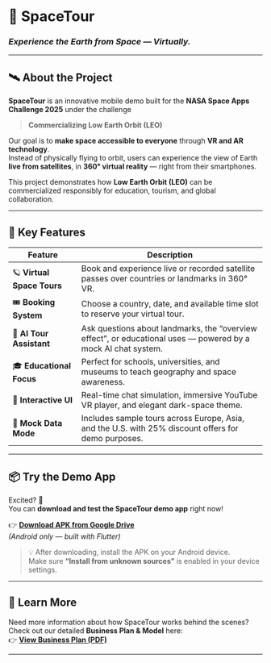 # 🚀 SpaceTour

### *Experience the Earth from Space — Virtually.*

---

## 🛰️ About the Project
**SpaceTour** is an innovative mobile demo built for the **NASA Space Apps Challenge 2025** under the challenge
> **Commercializing Low Earth Orbit (LEO)**

Our goal is to **make space accessible to everyone** through **VR and AR technology**.  
Instead of physically flying to orbit, users can experience the view of Earth **live from satellites**, in **360° virtual reality** — right from their smartphones.

This project demonstrates how **Low Earth Orbit (LEO)** can be commercialized responsibly for education, tourism, and global collaboration.

---

## 🌌 Key Features
| Feature | Description |
|----------|--------------|
| 🪐 **Virtual Space Tours** | Book and experience live or recorded satellite passes over countries or landmarks in 360° VR. |
| 🎟️ **Booking System** | Choose a country, date, and available time slot to reserve your virtual tour. |
| 🧠 **AI Tour Assistant** | Ask questions about landmarks, the “overview effect”, or educational uses — powered by a mock AI chat system. |
| 🎓 **Educational Focus** | Perfect for schools, universities, and museums to teach geography and space awareness. |
| 💬 **Interactive UI** | Real-time chat simulation, immersive YouTube VR player, and elegant dark-space theme. |
| 🧾 **Mock Data Mode** | Includes sample tours across Europe, Asia, and the U.S. with 25% discount offers for demo purposes. |

---

## 📦 Try the Demo App

Excited? 🚀  
You can **download and test the SpaceTour demo app** right now!

👉 [**Download APK from Google Drive**](https://drive.google.com/file/d/10xA0OBPAuV5f_6B-OOo9qqE98srdFckn/view?usp=drive_link)  
*(Android only — built with Flutter)*  

> 💡 After downloading, install the APK on your Android device.  
> Make sure **“Install from unknown sources”** is enabled in your device settings.

---

## 📄 Learn More

Need more information about how SpaceTour works behind the scenes?  
Check out our detailed **Business Plan & Model** here:  
👉 [**View Business Plan (PDF)**](https://docs.google.com/document/d/1yCTGYfazu7SH00toaT2l86w0f3NuBf9p_ANj3ZE5RU0/edit?usp=sharing)

---

